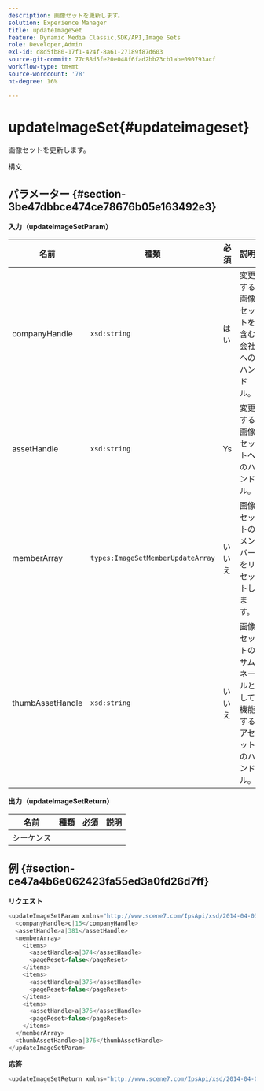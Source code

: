 ```yaml
---
description: 画像セットを更新します。
solution: Experience Manager
title: updateImageSet
feature: Dynamic Media Classic,SDK/API,Image Sets
role: Developer,Admin
exl-id: d8d5fb80-17f1-424f-8a61-27189f87d603
source-git-commit: 77c88d5fe20e048f6fad2bb23cb1abe090793acf
workflow-type: tm+mt
source-wordcount: '78'
ht-degree: 16%

---
```


# updateImageSet{#updateimageset}

画像セットを更新します。

構文

## パラメーター {#section-3be47dbbce474ce78676b05e163492e3}

**入力（updateImageSetParam）**

| 名前 | 種類 | 必須 | 説明 |
|---|---|---|---|
| companyHandle | `xsd:string` | はい | 変更する画像セットを含む会社へのハンドル。 |
| assetHandle | `xsd:string` | Ys | 変更する画像セットへのハンドル。 |
| memberArray | `types:ImageSetMemberUpdateArray` | いいえ | 画像セットのメンバーをリセットします。 |
| thumbAssetHandle | `xsd:string` | いいえ | 画像セットのサムネールとして機能するアセットのハンドル。 |

**出力（updateImageSetReturn）**

| 名前 | 種類 | 必須 | 説明 |
|---|---|---|---|
| シーケンス |  |  |  |

## 例 {#section-ce47a4b6e062423fa55ed3a0fd26d7ff}

**リクエスト**

```java
<updateImageSetParam xmlns="http://www.scene7.com/IpsApi/xsd/2014-04-03"> 
  <companyHandle>c|15</companyHandle> 
  <assetHandle>a|381</assetHandle> 
  <memberArray> 
    <items> 
      <assetHandle>a|374</assetHandle> 
      <pageReset>false</pageReset> 
    </items> 
    <items> 
      <assetHandle>a|375</assetHandle> 
      <pageReset>false</pageReset> 
    </items> 
    <items> 
      <assetHandle>a|376</assetHandle> 
      <pageReset>false</pageReset> 
    </items> 
  </memberArray> 
  <thumbAssetHandle>a|376</thumbAssetHandle> 
</updateImageSetParam>
```

**応答**

```java
<updateImageSetReturn xmlns="http://www.scene7.com/IpsApi/xsd/2014-04-03"/>
```
